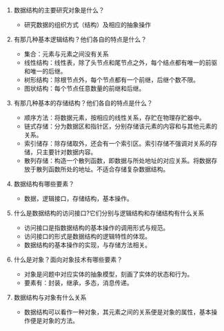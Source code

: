 1. 数据结构的主要研究对象是什么？
    * 研究数据的组织方式（结构）及相应的抽象操作

2. 有那几种基本逻辑结构？他们各自的特点是什么？
    * 集合：元素与元素之间没有关系
    * 线性结构：线性表，除了头节点和尾节点之外，每个结点都有唯一的前驱和唯一的后继。
    * 树形结构：除根节点外，每个节点都有一个前继，后继个数不限。
    * 图状结构：每个节点任意数量的前继和后继。

3. 有那几种基本的存储结构？他们各自的特点是什么？
    * 顺序方法：将数据元素，按相应的线性关系，存贮在物理存贮器中。
    * 链式存储：分为数据区和指针区，分别存储该元素的内容和与其他元素的关系。
    * 索引储存：除存储取外，还会有一个索引区。索引存储不强调对关系的存储，只主要针对数据内容。
    * 散列存储：构造一个散列函数，即数据与所处地址的对应关系。将数据存放于散列函数所处的地址。不适合存储复杂数据结构。

4. 数据结构有哪些要素？
    * 数据，逻辑接口，存储结构，基本操作。

5. 什么是数据结构的访问接口?它们分别与逻辑结构和存储结构有什么关系
    * 访问接口是指数据结构的基本操作的调用形式与规范。
    * 访问接口的形式是数据结构的逻辑特性的体现。
    * 数据结构的基本操作的实现，与存储方法相关。

6. 什么是对象？面向对象技术有哪些要素？
    * 对象是问题中对应实体的抽象模型，刻画了实体的状态和行为。
    * 要素有：封装，继承，多态，消息传递。

7. 数据结构与对象有什么关系
    * 数据结构可以看作一种对象，其元素之间的关系便是对象的属性，基本操作便是对象的方法。
